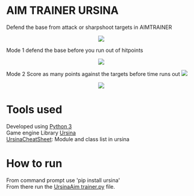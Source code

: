 # AIM TRAINER URSINA
Defend the base from attack or sharpshoot targets in AIMTRAINER  
<p align= "center">
<img src = "https://github.com/woodaaron2001/URSINA-AIM-TRAINER/tree/main/assets/README1.png"/>
</p>

Mode 1 defend the base before you run out of hitpoints
<p align= "center">
<img src ="https://github.com/woodaaron2001/URSINA-AIM-TRAINER/tree/main/assets/archery.png" />
</p>
Mode 2 Score as many points against the targets before time runs out 
<img src="https://github.com/woodaaron2001/URSINA-AIM-TRAINER/tree/main/assets/README3.png" />
  

<p align="center">
  <img src="https://github.com/UCD-COMP20050/EvaBot/blob/main/Risk%20EvaBot/res/Logo.jpeg" />
</p>

# Tools used
Developed using [Python 3](https://www.python.org/downloads/)  
Game engine Library [Ursina](https://www.ursinaengine.org/)    
[UrsinaCheatSheet](https://www.ursinaengine.org/cheat_sheet.html): Module and class list in ursina  

# How to run
 From command prompt use 'pip install ursina'  
 From there run the [UrsinaAim trainer.py](https://github.com/woodaaron2001/URSINA-AIM-TRAINER/blob/main/UrsinaAimTrainer.py) file.

